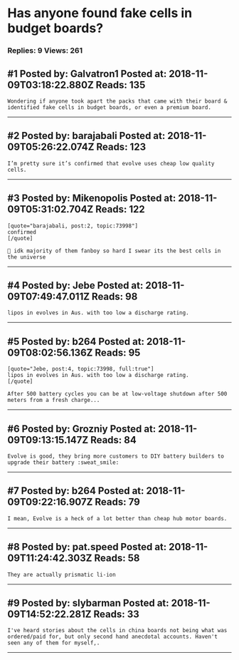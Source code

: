 # Has anyone found fake cells in budget boards?

### Replies: 9 Views: 261

## \#1 Posted by: Galvatron1 Posted at: 2018-11-09T03:18:22.880Z Reads: 135

```
Wondering if anyone took apart the packs that came with their board & identified fake cells in budget boards, or even a premium board.
```

---
## \#2 Posted by: barajabali Posted at: 2018-11-09T05:26:22.074Z Reads: 123

```
I’m pretty sure it’s confirmed that evolve uses cheap low quality  cells.
```

---
## \#3 Posted by: Mikenopolis Posted at: 2018-11-09T05:31:02.704Z Reads: 122

```
[quote="barajabali, post:2, topic:73998"]
confirmed
[/quote]

🤔 idk majority of them fanboy so hard I swear its the best cells in the universe
```

---
## \#4 Posted by: Jebe Posted at: 2018-11-09T07:49:47.011Z Reads: 98

```
lipos in evolves in Aus. with too low a discharge rating.
```

---
## \#5 Posted by: b264 Posted at: 2018-11-09T08:02:56.136Z Reads: 95

```
[quote="Jebe, post:4, topic:73998, full:true"]
lipos in evolves in Aus. with too low a discharge rating.
[/quote]

After 500 battery cycles you can be at low-voltage shutdown after 500 meters from a fresh charge...
```

---
## \#6 Posted by: Grozniy Posted at: 2018-11-09T09:13:15.147Z Reads: 84

```
Evolve is good, they bring more customers to DIY battery builders to upgrade their battery :sweat_smile:
```

---
## \#7 Posted by: b264 Posted at: 2018-11-09T09:22:16.907Z Reads: 79

```
I mean, Evolve is a heck of a lot better than cheap hub motor boards.
```

---
## \#8 Posted by: pat.speed Posted at: 2018-11-09T11:24:42.303Z Reads: 58

```
They are actually prismatic li-ion
```

---
## \#9 Posted by: slybarman Posted at: 2018-11-09T14:52:22.281Z Reads: 33

```
I've heard stories about the cells in china boards not being what was ordered/paid for, but only second hand anecdotal accounts. Haven't seen any of them for myself,.
```

---
